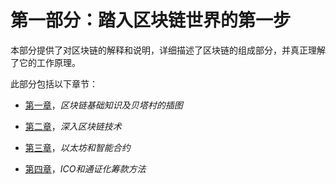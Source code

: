 # 第一部分：踏入区块链世界的第一步

本部分提供了对区块链的解释和说明，详细描述了区块链的组成部分，并真正理解了它的工作原理。

此部分包括以下章节：

+   [第一章](c15da2bc-7e16-4fbe-9e6b-c76ea35ea5fb.xhtml)，*区块链基础知识及贝塔村的插图*

+   [第二章](9db0c332-bdd9-4457-a708-9d8ca990e507.xhtml)，*深入区块链技术*

+   [第三章](b58a1e54-07e5-4b7a-8202-b5a7064ce976.xhtml)，*以太坊和智能合约*

+   [第四章](14ee5341-fb0e-4544-8ec0-038684605664.xhtml)，*ICO和通证化筹款方法*

